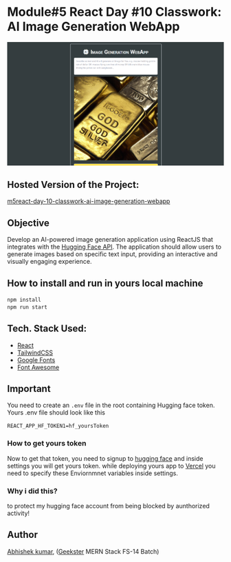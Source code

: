 # Module#5 React Day #10 Classwork: AI Image Generation WebApp
![](thumbnail.png)

## Hosted Version of the Project:
[m5react-day-10-classwork-ai-image-generation-webapp](https://m5react-day-10-classwork-ai-image-generation-webapp.vercel.app/)

## Objective
Develop an AI-powered image generation application using ReactJS that integrates with the [Hugging Face API](https://huggingface.co/). The application should allow users to generate images based on specific text input, providing an interactive and visually engaging experience.


## How to install and run in yours local machine
```bash
npm install
npm run start
```

## Tech. Stack Used:
+ [React](https://react.dev/)
+ [TailwindCSS](https://tailwindcss.com/)
+ [Google Fonts](https://fonts.google.com/)
+ [Font Awesome](https://fontawesome.com/icons/)

## Important 
You need to create an `.env` file in the root containing Hugging face token.
Yours .env file should look like this
```
REACT_APP_HF_TOKEN1=hf_yoursToken
```
### How to get yours token
Now to get that token, you need to signup to [hugging face](https://huggingface.co/) and inside settings you will get yours token.
while deploying yours app to [Vercel](https://vercel.com/) you need to specify these Enviornmnet variables inside settings.
### Why i did this?
to protect my hugging face account from being blocked by aunthorized activity! 

## Author
[Abhishek kumar](https://www.linkedin.com/in/alex21c/), ([Geekster](https://geekster.in/) MERN Stack FS-14 Batch)


